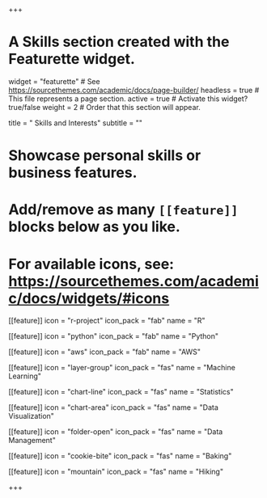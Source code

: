 +++
# A Skills section created with the Featurette widget.
widget = "featurette"  # See https://sourcethemes.com/academic/docs/page-builder/
headless = true  # This file represents a page section.
active = true  # Activate this widget? true/false
weight = 2  # Order that this section will appear.

title = " Skills and Interests"
subtitle = ""

# Showcase personal skills or business features.
# 
# Add/remove as many `[[feature]]` blocks below as you like.
# 
# For available icons, see: https://sourcethemes.com/academic/docs/widgets/#icons

  [[feature]]
  icon = "r-project"
  icon_pack = "fab"
  name = "R"
  
  [[feature]]
  icon = "python"
  icon_pack = "fab"
  name = "Python"

  [[feature]]
  icon = "aws"
  icon_pack = "fab"
  name = "AWS"
  
[[feature]]
  icon = "layer-group"
  icon_pack = "fas"
  name = "Machine Learning"
  
[[feature]]
  icon = "chart-line"
  icon_pack = "fas"
  name = "Statistics"
  
  [[feature]]
  icon = "chart-area"
  icon_pack = "fas"
  name = "Data Visualization"


  [[feature]]
  icon = "folder-open"
  icon_pack = "fas"
  name = "Data Management"

  [[feature]]
  icon = "cookie-bite"
  icon_pack = "fas"
  name = "Baking"

  [[feature]]
  icon = "mountain"
  icon_pack = "fas"
  name = "Hiking"

+++

